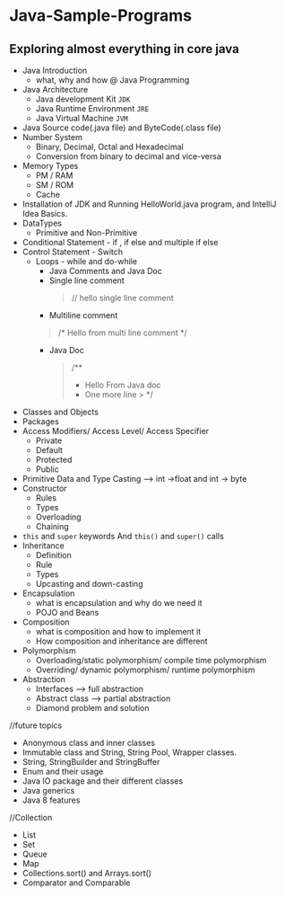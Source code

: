 # Java-Sample-Programs
## Exploring almost everything in core java
- Java Introduction
  - what, why and how @ Java Programming
- Java Architecture
  - Java development Kit `JDK`
  - Java Runtime Environment `JRE`
  - Java Virtual Machine `JVM`
- Java Source code(.java file) and ByteCode(.class file)
- Number System
  - Binary, Decimal, Octal and Hexadecimal
  - Conversion from binary to decimal and vice-versa
- Memory Types
  - PM / RAM
  - SM / ROM
  - Cache
- Installation of JDK and Running HelloWorld.java program, and IntelliJ Idea Basics.
- DataTypes
  - Primitive and Non-Primitive
- Conditional Statement - if , if else and multiple if else
- Control Statement - Switch
  - Loops - while and do-while
    - Java Comments and Java Doc
    - Single line comment
      > // hello single line comment
    - Multiline comment
    > /*
    >   Hello from
    >   multi line comment
    >   */
    - Java Doc
      > /**
      >  * Hello From Java doc
      >  * One more line
           >  */
- Classes and Objects
- Packages
- Access Modifiers/ Access Level/ Access Specifier
  - Private
  - Default
  - Protected
  - Public
- Primitive Data and Type Casting --> int ->float and int -> byte
- Constructor
  - Rules
  - Types
  - Overloading
  - Chaining
- `this` and `super` keywords And `this()` and `super()` calls
- Inheritance
  - Definition
  - Rule
  - Types
  - Upcasting and down-casting
- Encapsulation
  - what is encapsulation and why do we need it
  - POJO and Beans
- Composition
  - what is composition and how to implement it
  - How composition and inheritance are different
- Polymorphism
  - Overloading/static polymorphism/ compile time polymorphism
  - Overriding/ dynamic polymorphism/ runtime polymorphism
- Abstraction
  - Interfaces --> full abstraction
  - Abstract class --> partial abstraction
  - Diamond problem and solution

//future topics

- Anonymous class and inner classes
- Immutable class and String, String Pool, Wrapper classes.
- String, StringBuilder and StringBuffer
- Enum and their usage
- Java IO package and their different classes
- Java generics
- Java 8 features

//Collection

- List
- Set
- Queue
- Map
- Collections.sort(<List>) and Arrays.sort(<Array>)
- Comparator and Comparable
